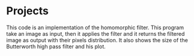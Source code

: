 # Projects
This code is an implementation of the homomorphic filter. 
This program take an image as input, then it applies the filter and it returns the filtered image as output with their pixels distribution. 
It also shows the size of the Butterworth high pass filter and his plot.
